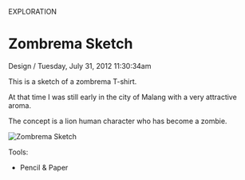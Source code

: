 <p class="type">EXPLORATION</p>

# Zombrema Sketch

<p class="meta">Design  /  Tuesday, July 31, 2012 11:30:34am</p>

This is a sketch of a zombrema T-shirt.

At that time I was still early in the city of Malang with a very attractive aroma.

The concept is a lion human character who has become a zombie.

![Zombrema Sketch](https://farooq-agent.web.app/assets/images/works/details/39-zombrema-sketch/i36.png)

Tools:
- Pencil & Paper
